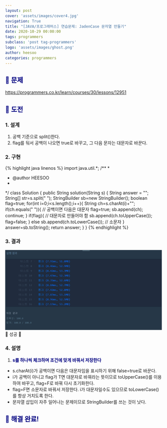 ```yaml
---
layout: post
cover: 'assets/images/cover4.jpg'
navigation: True
title: "[JAVA/프로그래머스] 연습문제: JadenCase 문자열 만들기"
date: 2020-10-29 00:00:00
tags: programmers
subclass: 'post tag-programmers'
logo: 'assets/images/ghost.png'
author: heesoo
categories: programmers
---
```

## <span style="color:navy">👀 문제</span>
<https://programmers.co.kr/learn/courses/30/lessons/12951>

## <span style="color:navy">👊 도전</span>

### 1. 설계
1. 공백 기준으로 split()한다.
2. flag를 둬서 공백이 나오면 true로 바꾸고, 그 다음 문자는 대문자로 바꾼다.

### 2. 구현 
{% highlight java linenos %}
import java.util.*;
/**
 *
 * @author HEESOO
 *
 */
class Solution {
    public String solution(String s) {
        String answer = "";
        String[] str=s.split(" ");
        StringBuilder sb=new StringBuilder();
        boolean flag=true;
        for(int i=0;i<s.length();i++){
            String ch=s.charAt(i)+"";
            if(ch.equals(" ")){ // 공백이면 다음은 대문자
                flag=true;
                sb.append(ch);
                continue;
            }
            if(flag){ // 대문자로 만들어야 함
                sb.append(ch.toUpperCase());
                flag=false;
            }
            else sb.append(ch.toLowerCase()); // 소문자
        }
        answer=sb.toString();
        return answer;
    }
}
{% endhighlight %}

### 3. 결과
![실행결과](./assets/images/201029_8.PNG)
🤟 성공 🤟  


### 4. 설명
1. **<span style="color:navy">s를 하나씩 체크하며 조건에 맞게 바꿔서 저장한다</span>**
- s.charAt(i)가 공백이면 다음은 대문자임을 표시하기 위해 false=true로 바꾼다.
- i가 공백이 아니고 flag가 T면 대문자로 바꿔라는 뜻이므로 toUpperCase()를 이용하여 바꾸고, flag=F로 바꿔 다시 초기화한다.
- flag=F면 소문자로 바꿔서 저장한다. i가 대문자일수도 있으므로 toLowerCase()를 항상 거치도록 한다.
- 문자열 삽입이 자주 일어나는 문제이므로 StringBuilder를 쓰는 것이 낫다.
  
## <span style="color:navy">👏 해결 완료!</span>